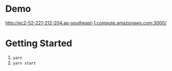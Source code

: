 # Demo

http://ec2-52-221-212-204.ap-southeast-1.compute.amazonaws.com:3000/

# Getting Started

1. ```yarn```
2. ```yarn start```
